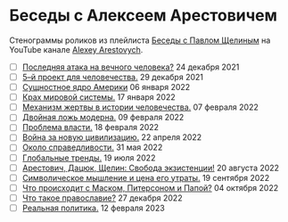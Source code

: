 # Беседы с Алексеем Арестовичем

Стенограммы роликов из плейлиста [Беседы с Павлом Щелиным](https://www.youtube.com/playlist?list=PLHBacZjYq-jwLfy_Kfla_AuxLVUDz3HQo) на YouTube канале [Alexey Arestovych](https://www.youtube.com/@arestovych).

- [ ] [Последняя атака на вечного человека?](2021_12_24.md) 24 декабря 2021
- [ ] [5–й проект для человечества.](2021_12_29.md) 29 декабря 2021
- [ ] [Сущностное ядро Америки](2022_01_06.md) 06 января 2022
- [ ] [Крах мировой системы.](2022_01_17.md) 17 января 2022
- [ ] [Механизм жертвы в истории человечества.](2022_02_07.md) 07 февраля 2022
- [ ] [Двойная ложь модерна.](2022_02_09.md) 09 февраля 2022
- [ ] [Проблема власти.](2022_02_18.md) 18 февраля 2022
- [ ] [Война за новую цивилизацию.](2022_04_22.md) 22 апреля 2022
- [ ] [Около справедливости.](2022_05_31.md) 31 мая 2022
- [ ] [Глобальные тренды.](2022_07_19.md) 19 июля 2022
- [ ] [Арестович, Дацюк, Щелин: Свобода экзистенции!](2022_08_20.md) 20 августа 2022
- [ ] [Символическое мышление и цена его утраты.](2022_09_19.md) 19 сентября 2022
- [ ] [Что происходит с Маском, Питерсоном и Папой?](2022_10_04.md) 04 октября 2022
- [ ] [Что такое православие?](2022_12_27.md) 27 декабря 2022
- [ ] [Реальная политика.](2023_02_12.md) 12 февраля 2023
